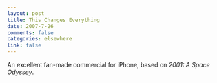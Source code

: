 ```yaml
--- 
layout: post
title: This Changes Everything
date: 2007-7-26
comments: false
categories: elsewhere
link: false
---
```

An excellent fan-made commercial for iPhone, based on <i>2001: A Space Odyssey</i>.

<object type="application/x-shockwave-flash" style="width:425px; height:350px;" data="http://www.youtube.com/v/0FFkvhoEfX8"><param name="movie" value="http://www.youtube.com/v/0FFkvhoEfX8" /></object>


